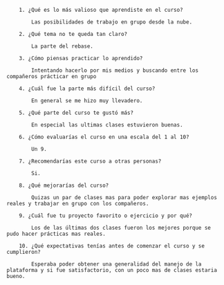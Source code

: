         1. ¿Qué es lo más valioso que aprendiste en el curso?
            
            Las posibilidades de trabajo en grupo desde la nube.

        2. ¿Qué tema no te queda tan claro?

            La parte del rebase.

        3. ¿Cómo piensas practicar lo aprendido?

            Intentando hacerlo por mis medios y buscando entre los compañeros prácticar en grupo

        4. ¿Cuál fue la parte más difícil del curso?

            En general se me hizo muy llevadero.

        5. ¿Qué parte del curso te gustó más?

            En especial las ultimas clases estuvieron buenas.

        6. ¿Cómo evaluarías el curso en una escala del 1 al 10?

            Un 9.

        7. ¿Recomendarías este curso a otras personas?

            Si.

        8. ¿Qué mejorarías del curso?

            Quizas un par de clases mas para poder explorar mas ejemplos reales y trabajar en grupo con los compañeros.

        9. ¿Cuál fue tu proyecto favorito o ejercicio y por qué?

            Los de las últimas dos clases fueron los mejores porque se pudo hacer prácticas mas reales.

        10. ¿Qué expectativas tenías antes de comenzar el curso y se cumplieron?

            Esperaba poder obtener una generalidad del manejo de la plataforma y si fue satisfactorio, con un poco mas de clases estaria bueno.